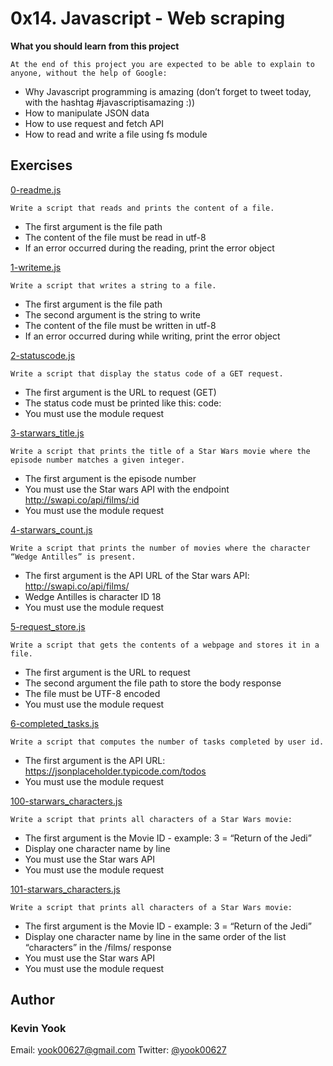 # 0x14. Javascript - Web scraping

**What you should learn from this project**

    At the end of this project you are expected to be able to explain to anyone, without the help of Google:

* Why Javascript programming is amazing (don’t forget to tweet today, with the hashtag #javascriptisamazing :))
* How to manipulate JSON data
* How to use request and fetch API
* How to read and write a file using fs module

## Exercises

[0-readme.js](./0-readme.js)
```
Write a script that reads and prints the content of a file.
```
* The first argument is the file path
* The content of the file must be read in utf-8
* If an error occurred during the reading, print the error object

[1-writeme.js](./1-writeme.js)
```
Write a script that writes a string to a file.
```
* The first argument is the file path
* The second argument is the string to write
* The content of the file must be written in utf-8
* If an error occurred during while writing, print the error object

[2-statuscode.js](./2-statuscode.js)
```
Write a script that display the status code of a GET request.
```
* The first argument is the URL to request (GET)
* The status code must be printed like this: code: <status code>
* You must use the module request

[3-starwars_title.js](./3-starwars_title.js)
```
Write a script that prints the title of a Star Wars movie where the episode number matches a given integer.
```
* The first argument is the episode number
* You must use the Star wars API with the endpoint http://swapi.co/api/films/:id
* You must use the module request

[4-starwars_count.js](./4-starwars_count.js)
```
Write a script that prints the number of movies where the character “Wedge Antilles” is present.
```
* The first argument is the API URL of the Star wars API: http://swapi.co/api/films/
* Wedge Antilles is character ID 18
* You must use the module request

[5-request_store.js](./5-request_store.js)
```
Write a script that gets the contents of a webpage and stores it in a file.
```
* The first argument is the URL to request
* The second argument the file path to store the body response
* The file must be UTF-8 encoded
* You must use the module request

[6-completed_tasks.js](./6-completed_tasks.js)
```
Write a script that computes the number of tasks completed by user id.
```
* The first argument is the API URL: https://jsonplaceholder.typicode.com/todos
* You must use the module request

[100-starwars_characters.js](./100-starwars_characters.js)
```
Write a script that prints all characters of a Star Wars movie:
```
* The first argument is the Movie ID - example: 3 = “Return of the Jedi” 
* Display one character name by line
* You must use the Star wars API
* You must use the module request

[101-starwars_characters.js](./101-starwars_characters.js)
```
Write a script that prints all characters of a Star Wars movie:
```
* The first argument is the Movie ID - example: 3 = “Return of the Jedi” 
* Display one character name by line in the same order of the list “characters” in the /films/ response
* You must use the Star wars API
* You must use the module request

## Author
### Kevin Yook 
Email: <yook00627@gmail.com> Twitter: [@yook00627](https://twitter.com/yook00627)
